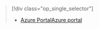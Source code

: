 > [!div class="op_single_selector"]
> * [<span data-ttu-id="a50d6-101">Azure Portal</span><span class="sxs-lookup"><span data-stu-id="a50d6-101">Azure portal</span></span>](../articles/storage/common/storage-e2e-troubleshooting.md)
> 
> 

